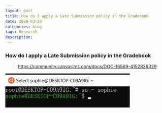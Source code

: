 ```yaml
---
layout: post
title: How do I apply a Late Submission policy in the Gradebook 
date: 2020-03-29
categories: blog
tags: Research
description: 
---
```


### How do I apply a Late Submission policy in the Gradebook
>https://community.canvaslms.com/docs/DOC-16569-4152826329


![](https://raw.githubusercontent.com/SophieCXT/blog.io/master/img/research/2020-03-27.jpg)
